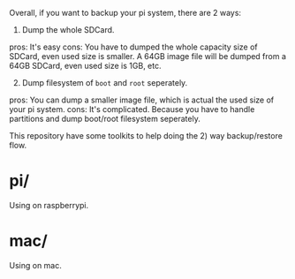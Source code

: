 Overall, if you want to backup your pi system, there are 2 ways:

1. Dump the whole SDCard.

pros: It's easy
cons: You have to dumped the whole capacity size of SDCard, even used size is smaller. A 64GB image file will be dumped from a 64GB SDCard, even used size is 1GB, etc.

2. Dump filesystem of `boot` and `root` seperately.

pros: You can dump a smaller image file, which is actual the used size of your pi system.
cons: It's complicated. Because you have to handle partitions and dump boot/root filesystem seperately.

This repository have some toolkits to help doing the 2) way backup/restore flow.

# pi/

Using on raspberrypi.

# mac/

Using on mac.

